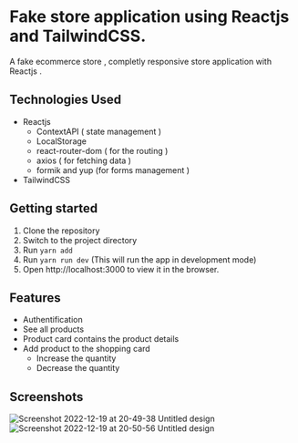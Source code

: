 # Fake store  application using Reactjs and TailwindCSS.
A fake ecommerce store ,  completly responsive store application with Reactjs .

## Technologies Used
- Reactjs
    - ContextAPI ( state management )
    - LocalStorage
    - react-router-dom ( for the routing )
    - axios ( for fetching data )
    - formik and yup (for forms management )
- TailwindCSS

## Getting started

1. Clone the repository
2. Switch to the project directory
3. Run `yarn add`
4. Run `yarn run dev` (This will run the app in development mode)
5. Open http://localhost:3000 to view it in the browser.


## Features
- Authentification 
- See all products
- Product card contains the product details
- Add product to the shopping card
    - Increase the quantity
    - Decrease the quantity
    
    
## Screenshots

![Screenshot 2022-12-19 at 20-49-38 Untitled design](https://user-images.githubusercontent.com/120994590/208508136-b7fdd453-6072-4621-8cc8-f445eb8cfb1f.png)
![Screenshot 2022-12-19 at 20-50-56 Untitled design](https://user-images.githubusercontent.com/120994590/208508323-2b0f7a72-69f8-4f3f-a444-e476181d7767.png)
